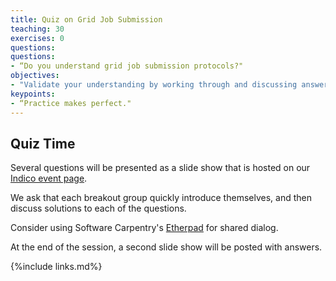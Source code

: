 ```yaml
---
title: Quiz on Grid Job Submission
teaching: 30
exercises: 0
questions:
questions:
- “Do you understand grid job submission protocols?"
objectives:
- "Validate your understanding by working through and discussing answers to several questions."
keypoints:
- “Practice makes perfect."
---
```


## Quiz Time

Several questions will be presented as a slide show that is hosted on our [Indico event page][indico-event-page].

We ask that each breakout group quickly introduce themselves, and then discuss solutions to each of the questions.

Consider using Software Carpentry's [Etherpad][sc-etherpad] for shared dialog. 

At the end of the session, a second slide show will be posted with answers.

[indico-event-page]: https://indico.fnal.gov/event/48756/timetable/#20210513
[sc-etherpad]: https://pad.carpentries.org/ 


{%include links.md%} 
